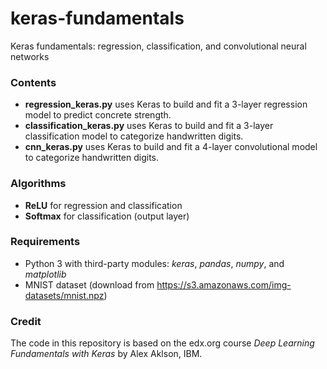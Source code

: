 # keras-fundamentals
Keras fundamentals: regression, classification, and convolutional neural networks

### Contents
- **regression_keras.py** uses Keras to build and fit a 3-layer regression model to predict concrete strength.
- **classification_keras.py** uses Keras to build and fit a 3-layer classification model to categorize handwritten digits.
- **cnn_keras.py** uses Keras to build and fit a 4-layer convolutional model to categorize handwritten digits.

### Algorithms
- **ReLU** for regression and classification
- **Softmax** for classification (output layer)

### Requirements
- Python 3 with third-party modules: *keras*, *pandas*, *numpy*, and *matplotlib*
- MNIST dataset (download from https://s3.amazonaws.com/img-datasets/mnist.npz)

### Credit
The code in this repository is based on the edx.org course *Deep Learning Fundamentals with Keras* by Alex Aklson, IBM.
